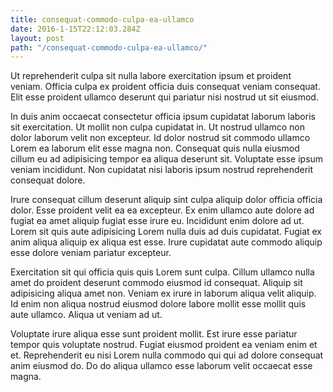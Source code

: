```yaml
---
title: consequat-commodo-culpa-ea-ullamco
date: 2016-1-15T22:12:03.284Z
layout: post
path: "/consequat-commodo-culpa-ea-ullamco/"
---
```


Ut reprehenderit culpa sit nulla labore exercitation ipsum et proident veniam. Officia culpa ex proident officia duis consequat veniam consequat. Elit esse proident ullamco deserunt qui pariatur nisi nostrud ut sit eiusmod.

In duis anim occaecat consectetur officia ipsum cupidatat laborum laboris sit exercitation. Ut mollit non culpa cupidatat in. Ut nostrud ullamco non dolor laborum velit non excepteur. Id dolor nostrud sit commodo ullamco Lorem ea laborum elit esse magna non. Consequat quis nulla eiusmod cillum eu ad adipisicing tempor ea aliqua deserunt sit. Voluptate esse ipsum veniam incididunt. Non cupidatat nisi laboris ipsum nostrud reprehenderit consequat dolore.

Irure consequat cillum deserunt aliquip sint culpa aliquip dolor officia officia dolor. Esse proident velit ea ea excepteur. Ex enim ullamco aute dolore ad fugiat ea amet aliquip fugiat esse irure eu. Incididunt enim dolore ad ut. Lorem sit quis aute adipisicing Lorem nulla duis ad duis cupidatat. Fugiat ex anim aliqua aliquip ex aliqua est esse. Irure cupidatat aute commodo aliquip esse dolore veniam pariatur excepteur.

Exercitation sit qui officia quis quis Lorem sunt culpa. Cillum ullamco nulla amet do proident deserunt commodo eiusmod id consequat. Aliquip sit adipisicing aliqua amet non. Veniam ex irure in laborum aliqua velit aliquip. Id enim non aliqua nostrud eiusmod dolore labore mollit esse mollit quis aute ullamco. Aliqua ut veniam ad ut.

Voluptate irure aliqua esse sunt proident mollit. Est irure esse pariatur tempor quis voluptate nostrud. Fugiat eiusmod proident ea veniam enim et et. Reprehenderit eu nisi Lorem nulla commodo qui qui ad dolore consequat anim eiusmod do. Do do aliqua ullamco esse laborum velit occaecat esse magna.